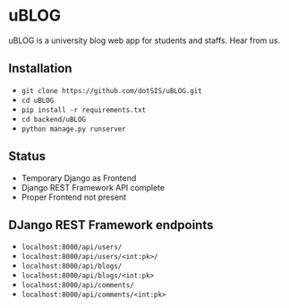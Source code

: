 # uBLOG
uBLOG is a university blog web app for students and staffs. Hear from us.

## Installation
- `git clone https://github.com/dotSIS/uBLOG.git`
- `cd uBLOG`
- `pip install -r requirements.txt`
- `cd backend/uBLOG`
- `python manage.py runserver`

## Status
- Temporary Django as Frontend
- Django REST Framework API complete
- Proper Frontend not present

## DJango REST Framework endpoints
- `localhost:8000/api/users/`
- `localhost:8000/api/users/<int:pk>/`
- `localhost:8000/api/blogs/`
- `localhost:8000/api/blogs/<int:pk>`
- `localhost:8000/api/comments/`
- `localhost:8000/api/comments/<int:pk>`
